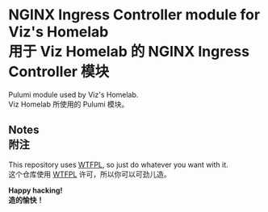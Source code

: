 # NGINX Ingress Controller module for Viz's Homelab<br>用于 Viz Homelab 的 NGINX Ingress Controller 模块

Pulumi module used by Viz's Homelab.
<br>Viz Homelab 所使用的 Pulumi 模块。

## Notes<br>附注

This repository uses [WTFPL](LICENSE), so just do whatever you want with it.
<br>这个仓库使用 [WTFPL](LICENSE) 许可，所以你可以可劲儿造。

**Happy hacking!**
<br>**造的愉快！**

